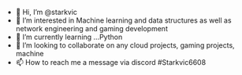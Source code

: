 - 👋 Hi, I’m @starkvic
- 👀 I’m interested in Machine learning and data structures as well as network engineering and gaming development
- 🌱 I’m currently learning ...Python
- 💞️ I’m looking to collaborate on any cloud projects, gaming projects, machine 
- 📫 How to reach me a message via discord #Starkvic6608

<!---
starkvic/starkvic is a ✨ special ✨ repository because its `README.md` (this file) appears on your GitHub profile.
You can click the Preview link to take a look at your changes.
--->
